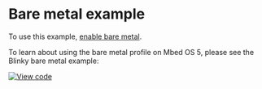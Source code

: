 # Bare metal example

To use this example, [enable bare metal](../tutorials/migrating-to-mbed-os-5.html#enabling-bare-metal).

To learn about using the bare metal profile on Mbed OS 5, please see the Blinky bare metal example:

[![View code](https://www.mbed.com/embed/?url=https://github.com/armmbed/mbed-os-example-blinky-baremetal/)](https://github.com/armmbed/mbed-os-example-blinky-baremetal/blob/master/main.cpp)
